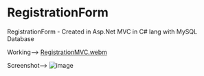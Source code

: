 # RegistrationForm
RegistrationForm - Created in Asp.Net MVC in C# lang with MySQL Database

Working--> [RegistrationMVC.webm](https://github.com/kiransawant02/RegistrationForm/assets/75112767/a599a53d-68c7-49f5-a3fd-f5caa4709f5e)

Screenshot-->
![image](https://github.com/kiransawant02/RegistrationForm/assets/75112767/2e06278d-9756-4cd9-b235-bf2213cb9c9d)

